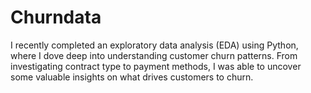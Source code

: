# Churndata
I recently completed an exploratory data analysis (EDA) using Python, where I dove deep into understanding customer churn patterns. From investigating contract type to payment methods, I was able to uncover some valuable insights on what drives customers to churn. 
